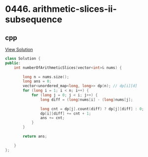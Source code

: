 # 0446. arithmetic-slices-ii-subsequence

## cpp

[View Solution](0446-arithmetic-slices-ii-subsequence.cpp)


```cpp
class Solution {
public:
    int numberOfArithmeticSlices(vector<int>& nums) {
        
        long n = nums.size();
        long ans = 0;
        vector<unordered_map<long, long>> dp(n); // dp[i][d]
        for (long i = 1; i < n; i++) {
            for (long j = 0; j < i; j++) {
                long diff = (long)nums[i] - (long)nums[j];
                
                long cnt = dp[j].count(diff) ? dp[j][diff] : 0;
                dp[i][diff] += cnt + 1;
                ans += cnt;
            }
        }
        
        return ans;
        
    }
};
```
